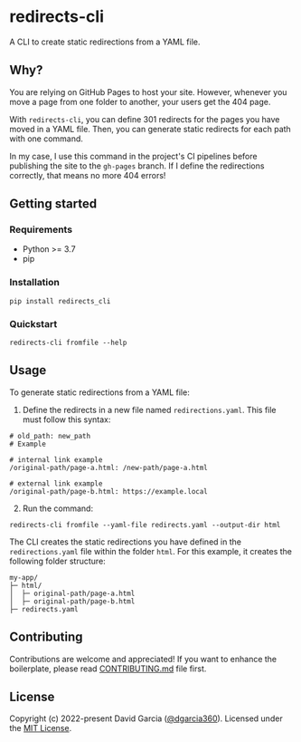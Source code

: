 # redirects-cli

A CLI to create static redirections from a YAML file.

## Why?

You are relying on GitHub Pages to host your site. However, whenever you move a page from one folder to another, your users get the 404 page. 

With `redirects-cli`, you can define 301 redirects for the pages you have moved  in a YAML file. Then, you can generate static redirects for each path with one command.

In my case, I use this command in the project's CI pipelines before publishing the site to the `gh-pages` branch. If I define the redirections correctly, that means no more 404 errors!

## Getting started

### Requirements

* Python >= 3.7
* pip

### Installation

```
pip install redirects_cli
```

### Quickstart

```
redirects-cli fromfile --help
```

## Usage

To generate static redirections from a YAML file:

1. Define the redirects in a new file named `redirections.yaml`.
This file must follow this syntax:

```
# old_path: new_path
# Example

# internal link example
/original-path/page-a.html: /new-path/page-a.html

# external link example
/original-path/page-b.html: https://example.local
```

2. Run the command:

```
redirects-cli fromfile --yaml-file redirects.yaml --output-dir html
```

The CLI creates the static redirections you have defined in the `redirections.yaml` file within the folder `html`. 
For this example, it creates the following folder structure:

```
my-app/
├─ html/
│  ├─ original-path/page-a.html
│  ├─ original-path/page-b.html
├─ redirects.yaml
```

## Contributing

Contributions are welcome and appreciated!
If you want to enhance the boilerplate, please read [CONTRIBUTING.md](CONTRIBUTING.md) file first.

## License

Copyright (c) 2022-present David Garcia ([@dgarcia360](https://davidgarcia.dev)). Licensed under the [MIT License](LICENSE.md).
